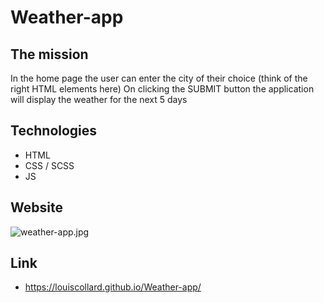 # Weather-app

## The mission
In the home page the user can enter the city of their choice (think of the right HTML elements here)
On clicking the SUBMIT button the application will display the weather for the next 5 days

## Technologies
- HTML
- CSS / SCSS
- JS

## Website
![weather-app.jpg](file:///Users/Louis/BeCode/02_the_hill/03_Weather-app/weather-app.jpg)

## Link
- https://louiscollard.github.io/Weather-app/

